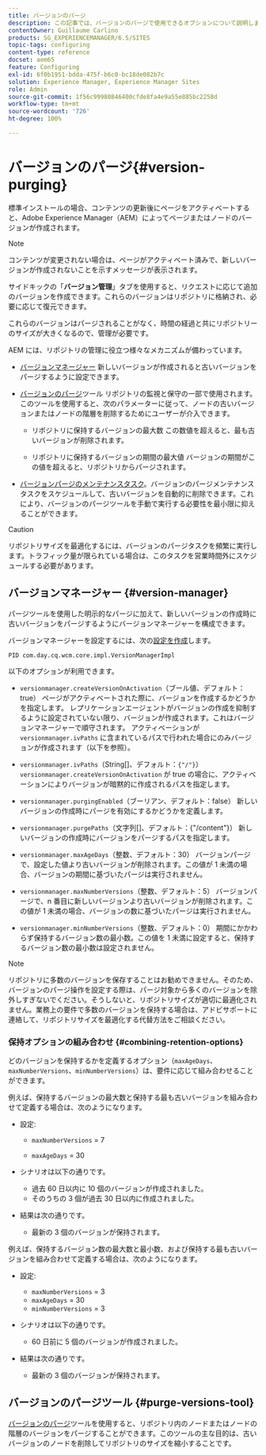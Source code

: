 ```yaml
---
title: バージョンのパージ
description: この記事では、バージョンのパージで使用できるオプションについて説明します。
contentOwner: Guillaume Carlino
products: SG_EXPERIENCEMANAGER/6.5/SITES
topic-tags: configuring
content-type: reference
docset: aem65
feature: Configuring
exl-id: 6f0b1951-bdda-475f-b6c0-bc18de082b7c
solution: Experience Manager, Experience Manager Sites
role: Admin
source-git-commit: 1f56c99980846400cfde8fa4e9a55e885bc2258d
workflow-type: tm+mt
source-wordcount: '726'
ht-degree: 100%

---
```


# バージョンのパージ{#version-purging}

標準インストールの場合、コンテンツの更新後にページをアクティベートすると、Adobe Experience Manager（AEM）によってページまたはノードのバージョンが作成されます。

>[!NOTE]
>
>コンテンツが変更されない場合は、ページがアクティベート済みで、新しいバージョンが作成されないことを示すメッセージが表示されます。

サイドキックの「**バージョン管理**」タブを使用すると、リクエストに応じて追加のバージョンを作成できます。これらのバージョンはリポジトリに格納され、必要に応じて復元できます。

これらのバージョンはパージされることがなく、時間の経過と共にリポジトリーのサイズが大きくなるので、管理が必要です。

AEM には、リポジトリの管理に役立つ様々なメカニズムが備わっています。

* [バージョンマネージャー](#version-manager)
新しいバージョンが作成されると古いバージョンをパージするように設定できます。

* [バージョンのパージ](/help/sites-deploying/monitoring-and-maintaining.md#purgeversionstool)ツール
リポジトリの監視と保守の一部で使用されます。
このツールを使用すると、次のパラメーターに従って、ノードの古いバージョンまたはノードの階層を削除するためにユーザーが介入できます。

   * リポジトリに保持するバージョンの最大数
この数値を超えると、最も古いバージョンが削除されます。

   * リポジトリに保持するバージョンの期間の最大値
バージョンの期間がこの値を超えると、リポジトリからパージされます。

* [バージョンパージのメンテナンスタスク](/help/sites-administering/operations-dashboard.md#automated-maintenance-tasks)。バージョンのパージメンテナンスタスクをスケジュールして、古いバージョンを自動的に削除できます。これにより、バージョンのパージツールを手動で実行する必要性を最小限に抑えることができます。

>[!CAUTION]
>
>リポジトリサイズを最適化するには、バージョンのパージタスクを頻繁に実行します。トラフィック量が限られている場合は、このタスクを営業時間外にスケジュールする必要があります。

## バージョンマネージャー {#version-manager}

パージツールを使用した明示的なパージに加えて、新しいバージョンの作成時に古いバージョンをパージするようにバージョンマネージャーを構成できます。

バージョンマネージャーを設定するには、次の[設定を作成](/help/sites-deploying/configuring-osgi.md)します。

`PID com.day.cq.wcm.core.impl.VersionManagerImpl`

以下のオプションが利用できます。

* `versionmanager.createVersionOnActivation`（ブール値、デフォルト：true）
ページがアクティベートされた際に、バージョンを作成するかどうかを指定します。
レプリケーションエージェントがバージョンの作成を抑制するように設定されていない限り、バージョンが作成されます。これはバージョンマネージャーで順守されます。
アクティベーションが `versionmanager.ivPaths` に含まれているパスで行われた場合にのみバージョンが作成されます（以下を参照）。

* `versionmanager.ivPaths`（String[]、デフォルト：`{"/"}`）
`versionmanager.createVersionOnActivation` が true の場合に、アクティベーションによりバージョンが暗黙的に作成されるパスを指定します。

* `versionmanager.purgingEnabled`（ブーリアン、デフォルト：false）
新しいバージョンの作成時にパージを有効にするかどうかを定義します。

* `versionmanager.purgePaths`（文字列[]、デフォルト：{&quot;/content&quot;}）
新しいバージョンの作成時にバージョンをパージするパスを指定します。

* `versionmanager.maxAgeDays`（整数、デフォルト：30）
バージョンパージで、設定した値より古いバージョンが削除されます。この値が 1 未満の場合、バージョンの期間に基づいたパージは実行されません。

* `versionmanager.maxNumberVersions`（整数、デフォルト：5）
バージョンパージで、n 番目に新しいバージョンより古いバージョンが削除されます。この値が 1 未満の場合、バージョンの数に基づいたパージは実行されません。

* `versionmanager.minNumberVersions`（整数、デフォルト：0）
期間にかかわらず保持するバージョン数の最小数。この値を 1 未満に設定すると、保持するバージョン数の最小数は設定されません。

>[!NOTE]
>
>リポジトリに多数のバージョンを保存することはお勧めできません。そのため、バージョンのパージ操作を設定する際は、パージ対象から多くのバージョンを除外しすぎないでください。そうしないと、リポジトリサイズが適切に最適化されません。業務上の要件で多数のバージョンを保持する場合は、アドビサポートに連絡して、リポジトリサイズを最適化する代替方法をご相談ください。

### 保持オプションの組み合わせ {#combining-retention-options}

どのバージョンを保持するかを定義するオプション（`maxAgeDays`、`maxNumberVersions`、`minNumberVersions`）は、要件に応じて組み合わせることができます。

例えば、保持するバージョンの最大数と保持する最も古いバージョンを組み合わせて定義する場合は、次のようになります。

* 設定:

   * `maxNumberVersions` = 7

   * `maxAgeDays` = 30

* シナリオは以下の通りです。

   * 過去 60 日以内に 10 個のバージョンが作成されました。
   * そのうちの 3 個が過去 30 日以内に作成されました。

* 結果は次の通りです。

   * 最新の 3 個のバージョンが保持されます。

例えば、保持するバージョン数の最大数と最小数、および保持する最も古いバージョンを組み合わせて定義する場合は、次のようになります。

* 設定:

   * `maxNumberVersions` = 3
   * `maxAgeDays` = 30
   * `minNumberVersions` = 3

* シナリオは以下の通りです。

   * 60 日前に 5 個のバージョンが作成されました。

* 結果は次の通りです。

   * 最新の 3 個のバージョンが保持されます。

## バージョンのパージツール {#purge-versions-tool}

[バージョンのパージ](/help/sites-deploying/monitoring-and-maintaining.md#purgeversionstool)ツールを使用すると、リポジトリ内のノードまたはノードの階層のバージョンをパージすることができます。このツールの主な目的は、古いバージョンのノードを削除してリポジトリのサイズを縮小することです。
